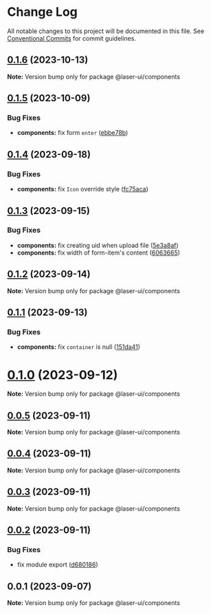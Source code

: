 # Change Log

All notable changes to this project will be documented in this file. See [Conventional Commits](https://conventionalcommits.org) for commit guidelines.

## [0.1.6](https://github.com/laser-ui/laser-ui/compare/v0.1.5...v0.1.6) (2023-10-13)

**Note:** Version bump only for package @laser-ui/components

## [0.1.5](https://github.com/laser-ui/laser-ui/compare/v0.1.4...v0.1.5) (2023-10-09)

### Bug Fixes

- **components:** fix form `enter` ([ebbe78b](https://github.com/laser-ui/laser-ui/commit/ebbe78b2afc3ee3f257847f143ee23fe12fd17fa))

## [0.1.4](https://github.com/laser-ui/laser-ui/compare/v0.1.3...v0.1.4) (2023-09-18)

### Bug Fixes

- **components:** fix `Icon` override style ([fc75aca](https://github.com/laser-ui/laser-ui/commit/fc75acac62f714ff5d8b633ed572331cac82b2cb))

## [0.1.3](https://github.com/laser-ui/laser-ui/compare/v0.1.2...v0.1.3) (2023-09-15)

### Bug Fixes

- **components:** fix creating uid when upload file ([5e3a8af](https://github.com/laser-ui/laser-ui/commit/5e3a8afa656721871e88f01f0b6e48843bdb64c1))
- **components:** fix width of form-item's content ([6063665](https://github.com/laser-ui/laser-ui/commit/60636657f4c581bc2964471f30078f1685f906c1))

## [0.1.2](https://github.com/laser-ui/laser-ui/compare/v0.1.1...v0.1.2) (2023-09-14)

**Note:** Version bump only for package @laser-ui/components

## [0.1.1](https://github.com/laser-ui/laser-ui/compare/v0.1.0...v0.1.1) (2023-09-13)

### Bug Fixes

- **components:** fix `container` is null ([151da41](https://github.com/laser-ui/laser-ui/commit/151da41063f8e629ef18ece4d70c9a35cb38b2f8))

# [0.1.0](https://github.com/laser-ui/laser-ui/compare/v0.0.5...v0.1.0) (2023-09-12)

**Note:** Version bump only for package @laser-ui/components

## [0.0.5](https://github.com/laser-ui/laser-ui/compare/v0.0.4...v0.0.5) (2023-09-11)

**Note:** Version bump only for package @laser-ui/components

## [0.0.4](https://github.com/laser-ui/laser-ui/compare/v0.0.3...v0.0.4) (2023-09-11)

**Note:** Version bump only for package @laser-ui/components

## [0.0.3](https://github.com/laser-ui/laser-ui/compare/v0.0.2...v0.0.3) (2023-09-11)

**Note:** Version bump only for package @laser-ui/components

## [0.0.2](https://github.com/laser-ui/laser-ui/compare/v0.0.1...v0.0.2) (2023-09-11)

### Bug Fixes

- fix module export ([d680186](https://github.com/laser-ui/laser-ui/commit/d68018638b7521cb266e778a59444424f83502a6))

## 0.0.1 (2023-09-07)

**Note:** Version bump only for package @laser-ui/components

